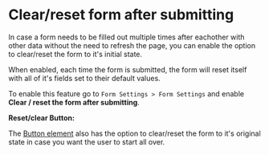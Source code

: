 # Clear/reset form after submitting

In case a form needs to be filled out multiple times after eachother with other data without the need to refresh the page, you can enable the option to clear/reset the form to it's initial state.

When enabled, each time the form is submitted, the form will reset itself with all of it's fields set to their default values.

To enable this feature go to `Form Settings > Form Settings` and enable **Clear / reset the form after submitting**.


**Reset/clear Button:**

The [Button element](button) also has the option to clear/reset the form to it's original state in case you want the user to start all over.

